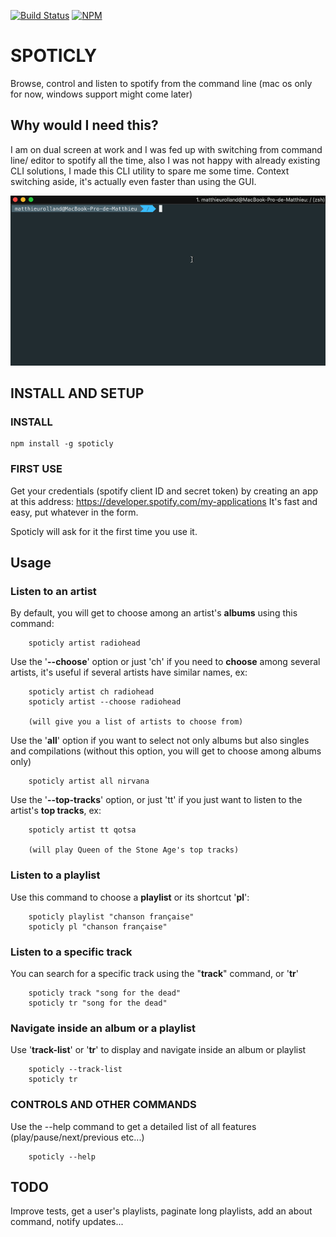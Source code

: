 [![Build Status](https://travis-ci.org/breizoreol/spoticly.svg?branch=master)](https://travis-ci.org/breizoreol/spoticly)
[![NPM](https://nodei.co/npm/spoticly.png)](https://nodei.co/npm/spoticly/)

# SPOTICLY

Browse, control and listen to spotify from the command line (mac os only for now, windows support might come later)

## Why would I need this?
I am on dual screen at work and I was fed up with switching from command line/ editor to spotify all the time, also I was not happy with already existing CLI solutions, I made this CLI utility to spare me some time. Context switching aside, it's actually even faster than using the GUI. 

![alt text](https://github.com//breizoreol/spoticly/blob/master/demo.gif?raw=true) 

## INSTALL AND SETUP

### INSTALL

```
npm install -g spoticly

````

### FIRST USE
Get your credentials (spotify client ID and secret token) by creating an app at this address: https://developer.spotify.com/my-applications
It's fast and easy, put whatever in the form.

Spoticly will ask for it the first time you use it.

## Usage

### Listen to an artist
By default, you will get to choose among an artist's **albums** using this command:
```
    spoticly artist radiohead
````

Use the '**--choose**' option or just 'ch' if you need to **choose** among several artists, it's useful if several artists have similar names, ex:
```
    spoticly artist ch radiohead
    spoticly artist --choose radiohead

    (will give you a list of artists to choose from)
````

Use the '**all**' option if you want to select not only albums but also singles and compilations (without this option, you will get to choose among albums only)

```
    spoticly artist all nirvana
````

Use the '**--top-tracks**' option, or just 'tt' if you just want to listen to the artist's **top tracks**, ex:

````
    spoticly artist tt qotsa

    (will play Queen of the Stone Age's top tracks)
````

### Listen to a playlist

Use this command to choose a **playlist** or its shortcut '**pl**':

```
    spoticly playlist "chanson française"    
    spoticly pl "chanson française"
````

### Listen to a specific track

You can search for a specific track using the "**track**" command, or '**tr**'

```
    spoticly track "song for the dead"
    spoticly tr "song for the dead"
````

### Navigate inside an album or a playlist
Use '**track-list**' or '**tr**' to display and navigate inside an album or playlist

```
    spoticly --track-list
    spoticly tr
````


### CONTROLS AND OTHER COMMANDS

Use the --help command to get a detailed list of all features (play/pause/next/previous etc...)
````
    spoticly --help
````

## TODO

 Improve tests, get a user's playlists, paginate long playlists, add an about command, notify updates...





